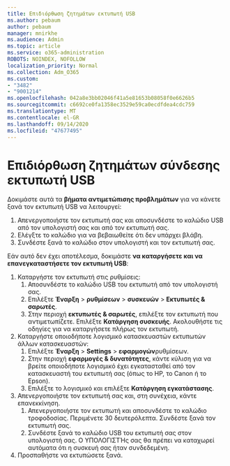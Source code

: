 ```yaml
---
title: Επιδιόρθωση ζητημάτων εκτυπωτή USB
ms.author: pebaum
author: pebaum
manager: mnirkhe
ms.audience: Admin
ms.topic: article
ms.service: o365-administration
ROBOTS: NOINDEX, NOFOLLOW
localization_priority: Normal
ms.collection: Adm_O365
ms.custom:
- "3482"
- "9001214"
ms.openlocfilehash: 042a8e3bb02046f41a5e81653b08058f0e6626b5
ms.sourcegitcommit: c6692ce0fa1358ec3529e59ca0ecdfdea4cdc759
ms.translationtype: MT
ms.contentlocale: el-GR
ms.lasthandoff: 09/14/2020
ms.locfileid: "47677495"
---
```

# <a name="fix-usb-printer-connection-issues"></a>Επιδιόρθωση ζητημάτων σύνδεσης εκτυπωτή USB

Δοκιμάστε αυτά τα **βήματα αντιμετώπισης προβλημάτων** για να κάνετε ξανά τον εκτυπωτή USB να λειτουργεί:

1. Απενεργοποιήστε τον εκτυπωτή σας και αποσυνδέστε το καλώδιο USB από τον υπολογιστή σας και από τον εκτυπωτή σας.
2. Ελέγξτε το καλώδιο για να βεβαιωθείτε ότι δεν υπάρχει βλάβη.
3. Συνδέστε ξανά το καλώδιο στον υπολογιστή και τον εκτυπωτή σας.

Εάν αυτό δεν έχει αποτέλεσμα, δοκιμάστε **να καταργήσετε και να επανεγκαταστήσετε τον εκτυπωτή USB**:

1. Καταργήστε τον εκτυπωτή στις ρυθμίσεις:
    1. Αποσυνδέστε το καλώδιο USB του εκτυπωτή από τον υπολογιστή σας.
    2. Επιλέξτε **Έναρξη**  >  **ρυθμίσεων**  >  **συσκευών**  >  **Εκτυπωτές & σαρωτές**.
    3. Στην περιοχή **εκτυπωτές & σαρωτές**, επιλέξτε τον εκτυπωτή που αντιμετωπίζετε. Επιλέξτε **Κατάργηση συσκευής**. Ακολουθήστε τις οδηγίες για να καταργήσετε πλήρως τον εκτυπωτή.
2. Καταργήστε οποιοδήποτε λογισμικό κατασκευαστών εκτυπωτών άλλων κατασκευαστών:
    1. Επιλέξτε **Έναρξη**  >  **Settings**  >  **εφαρμογών**ρυθμίσεων.
    2. Στην περιοχή **εφαρμογές & δυνατότητες**, κάντε κύλιση για να βρείτε οποιοδήποτε λογισμικό έχει εγκατασταθεί από τον κατασκευαστή του εκτυπωτή σας (όπως το HP, το Canon ή το Epson).
    3. Επιλέξτε το λογισμικό και επιλέξτε **Κατάργηση εγκατάστασης**.
3. Απενεργοποιήστε τον εκτυπωτή σας και, στη συνέχεια, κάντε επανεκκίνηση.<br>
    1. Απενεργοποιήστε τον εκτυπωτή και αποσυνδέστε το καλώδιο τροφοδοσίας. Περιμένετε 30 δευτερόλεπτα. Συνδέστε ξανά τον εκτυπωτή σας.
    2. Συνδέστε ξανά το καλώδιο USB του εκτυπωτή σας στον υπολογιστή σας. Ο ΥΠΟΛΟΓΙΣΤΉς σας θα πρέπει να καταχωρεί αυτόματα ότι η συσκευή σας ήταν συνδεδεμένη.
4. Προσπαθήστε να εκτυπώσετε ξανά.